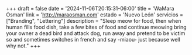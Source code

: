 +++
draft  = false
date   = '2024-11-06T20:15:31-06:00'
title  = 'WaMara Osman'
link   = 'http://maraosman.com'
estado = 'Nuevo León'
servicios = ["Branding", "Lettering"] 
description = "Sleep meow for food, then when human fills food dish, take a few bites of food and continue meowing bring your owner a dead bird and attack dog, run away and pretend to be victim so and sometimes switches in french and say -miaou- just because well why not."
+++